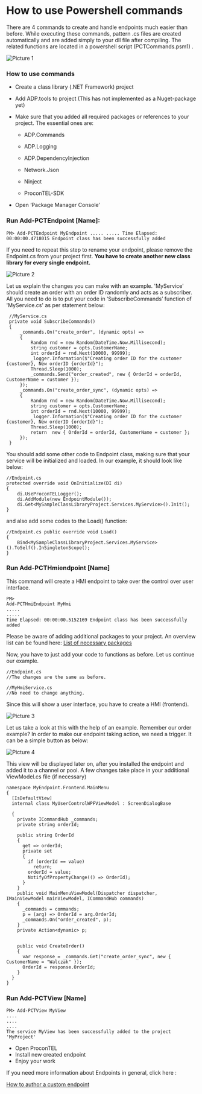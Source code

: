 # How to use Powershell commands

There are 4 commands to create and handle endpoints much easier than before. While executing these commands, pattern .cs files are created automatically and are added simply to your dll file after compiling. The related functions are located in a powershell script (PCTCommands.psm1) . 

![Picture 1](./images/HowToUsePowershellCommandsPic1.JPG)

### How to use commands

   - Create a class library (.NET Framework) project

   - Add ADP.tools to project (This has not implemented as a Nuget-package yet)

   - Make sure that you added all required packages or references to your project. The essential ones are:

        - ADP.Commands

        - ADP.Logging

        - ADP.DependencyInjection

        - Network.Json

        - Ninject

        - ProconTEL-SDK

   - Open ‘Package Manager Console’ 


### Run Add-PCTEndpoint [Name]:

<!--Just enter the name of your current element right after the command (i.e. Add-PCTEndpoint MyEndpoint)-->


```
PM> Add-PCTEndpoint MyEndpoint ..... ..... Time Elapsed: 00:00:00.4718015 Endpoint class has been successfully added
```


If you need to repeat this step to rename your endpoint, please remove the Endpoint.cs from your project first. **You have to create another new class library for every single endpoint.**


![Picture 2](./images/HowToUsePowershellCommandsPic2.PNG)



Let us explain the changes you can make with an example. 'MyService'  should create an order with an order ID randomly and acts as a  subscriber. All you need to do is to put your code in  ‘SubscribeCommands’ function of 'MyService.cs' as per statement below:



```
 //MyService.cs 
 private void SubscribeCommands()    
 {      
     _commands.On("create_order", (dynamic opts) =>      
     {        
         Random rnd = new Random(DateTime.Now.Millisecond);
         string customer = opts.CustomerName;
         int orderId = rnd.Next(10000, 99999);        
         _logger.Information($"Creating order ID for the customer {customer}, New orderID {orderId}");        
         Thread.Sleep(1000);        
         _commands.Send("order_created", new { OrderId = orderId, CustomerName = customer });      
     });       
     _commands.On("create_order_sync", (dynamic opts) =>      
     {        
         Random rnd = new Random(DateTime.Now.Millisecond);        
         string customer = opts.CustomerName;        
         int orderId = rnd.Next(10000, 99999);        
         _logger.Information($"Creating order ID for the customer {customer}, New orderID {orderId}");        
         Thread.Sleep(1000);        
         return  new { OrderId = orderId, CustomerName = customer };      
     });    
 }
```



You should add some other code to Endpoint class, making sure that your  service will be initialized and loaded. In our example, it should look  like below:

```
//Endpoint.cs 
protected override void OnInitialize(DI di)    
{      
    di.UseProconTELLogger();      
    di.AddModule(new EndpointModule());      
    di.Get<MySampleClassLibraryProject.Services.MyService>().Init();    
}
```

and also add some codes to the Load() function:

```
//Endpoint.cs public override void Load()      
{        
	Bind<MySampleClassLibraryProject.Services.MyService>().ToSelf().InSingletonScope();      
}
```

### Run Add-PCTHmiendpoint [Name]

This command will create a HMI endpoint to take over the control over user interface.

```
PM> 
Add-PCTHmiEndpoint MyHmi 
..... 
..... 
Time Elapsed: 00:00:00.5152169 Endpoint class has been successfully added
```

Please be aware of adding additional packages to your project. An overview list can be found here: [List of necessary packages](List_of_packages.md) 


<!--You have to run Add-PCTService [Name] again, to add service.cs to your new HMI project. i.e.-->

<!--PM> Add-PCTService MyHmiService-->  


Now, you have to just add your code to functions as before. Let us continue our example.


```
//Endpoint.cs 
//The changes are the same as before.

//MyHmiService.cs 
//No need to change anything.
```


Since this will show a user interface, you have to create a HMI (frontend). 

![Picture 3](./images/HowToUsePowershellCommandsPic3.PNG)

Let us take a look at this with the help of an example. Remember our  order example? In order to make our endpoint taking action, we need a  trigger. It can be a simple button as below:

![Picture 4](./images/HowToUsePowershellCommandsPic4.PNG)

This view will be displayed later on, after you installed the endpoint and added it to a channel or pool. A few changes take place in your additional ViewModel.cs file (if necessary)

```
namespace MyEndpoint.Frontend.MainMenu
{
  [IsDefaultView]
  internal class MyUserControlWPFViewModel : ScreenDialogBase

  {
    private ICommandHub _commands;
    private string orderId;

    public string OrderId
    {
      get => orderId;
      private set
      {
        if (orderId == value)
          return;
        orderId = value;
        NotifyOfPropertyChange(() => OrderId);
      }
    }
    public void MainMenuViewModel(Dispatcher dispatcher, IMainViewModel mainViewModel, ICommandHub commands)
    {
      _commands = commands;
      p = (arg) => OrderId = arg.OrderId;
      _commands.On("order_created", p);
    }
    private Action<dynamic> p;


    public void CreateOrder()
    {
      var response = _commands.Get("create_order_sync", new { CustomerName = "Walczak" });
      OrderId = response.OrderId;
    }
  }
}
```

### Run Add-PCTView [Name]

```
PM> Add-PCTView MyView
....
....
....
The service MyView has been successfully added to the project 'MyProject'
```

- Open ProconTEL
- Install new created endpoint
- Enjoy your work  

If you need more information about Endpoints in general, click here : 

[How to author a custom endpoint](https://macrix.atlassian.net/wiki/spaces/PROC/pages/1762820188/How+to+author+a+custom+endpoint)